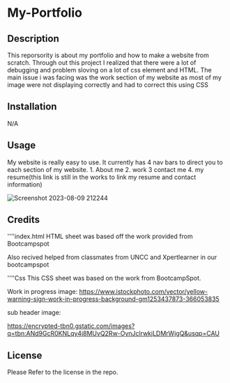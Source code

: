 # My-Portfolio

## Description 

This reporsority is about my portfolio and how to make a website from scratch. Through out this project I realized that there were a lot of debugging and problem sloving on a lot of css element and HTML. The main issue i was facing was the work section of my website as most of my image were not displaying correctly and had to correct this using CSS

## Installation 

N/A

## Usage 

My website is really easy to use. It currently has 4 nav bars to direct you to each section of my website. 1. About me 2. work 3 contact me 4. my resume(this link is still in the works to link my resume and contact information)

![Screenshot 2023-08-09 212244](https://github.com/AleSolis24/Portfolio/assets/139823994/1d4abc80-51f9-4caf-85ed-1d0f7c362f10)


## Credits

''''index.html
HTML sheet was based off the work provided from Bootcampspot

Also recived helped from classmates from UNCC and Xpertlearner in our bootcampspot

''''Css
This CSS sheet was based on the work from BootcampSpot.

Work in progress image:
https://www.istockphoto.com/vector/yellow-warning-sign-work-in-progress-background-gm1253437873-366053835


sub header image:

https://encrypted-tbn0.gstatic.com/images?q=tbn:ANd9GcR0KNLqy4j8MUvQ2Rw-OynJclrwkjLDMrWjgQ&usqp=CAU

## License 
Please Refer to the license in the repo.
